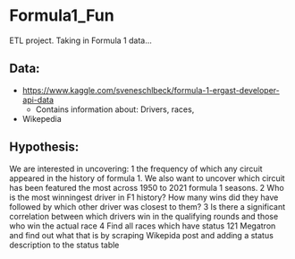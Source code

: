 # Formula1_Fun
ETL project. Taking in Formula 1 data...


## Data:
- https://www.kaggle.com/sveneschlbeck/formula-1-ergast-developer-api-data
  - Contains information about: Drivers, races,
- Wikepedia

## Hypothesis:
We are interested in uncovering:
1 the frequency of which any circuit appeared in the history of formula 1. We also want to uncover which circuit has been featured the most across 1950 to 2021 formula 1 seasons.
2 Who is the most winningest driver in F1 history? How many wins did they have followed by which other driver was closest to them?
3 Is there a significant correlation between which drivers win in the qualifying rounds and those who win the actual race
4 Find all races which have status 121 Megatron and find out what that is by scraping Wikepida post and adding a status description to the status table
